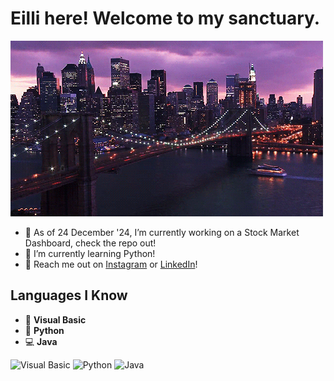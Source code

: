 # Eilli here! Welcome to my sanctuary.

![](./31e8d1085e630936bcfeae5ed7a85f0c.gif)

- 🔭 As of 24 December '24, I’m currently working on a Stock Market Dashboard, check the repo out!
- 🌱 I’m currently learning Python!
- 🌹  Reach me out on [Instagram](https://www.instagram.com/eillifonggg/) or [LinkedIn](https://www.linkedin.com/in/eilliyahfong/)!

## Languages I Know

- 📘 **Visual Basic**
- 🐍 **Python**
- 💻 **Java**

![Visual Basic](https://img.shields.io/badge/Visual%20Basic-5C2D91?style=for-the-badge&logo=dotnet&logoColor=white)
![Python](https://img.shields.io/badge/Python-3776AB?style=for-the-badge&logo=python&logoColor=white)
![Java](https://img.shields.io/badge/Java-F7DF1E?style=for-the-badge&logo=java&logoColor=white)

<!--
**guccidoge/guccidoge** is a ✨ _special_ ✨ repository because its `README.md` (this file) appears on your GitHub profile.

Here are some ideas to get you started:

- 🔭 I’m currently working on ...
- 🌱 I’m currently learning ...
- 👯 I’m looking to collaborate on ...
- 🤔 I’m looking for help with ...
- 💬 Ask me about ...
- 📫 How to reach me: ...
- 😄 Pronouns: ...
- ⚡ Fun fact: ...
-->
